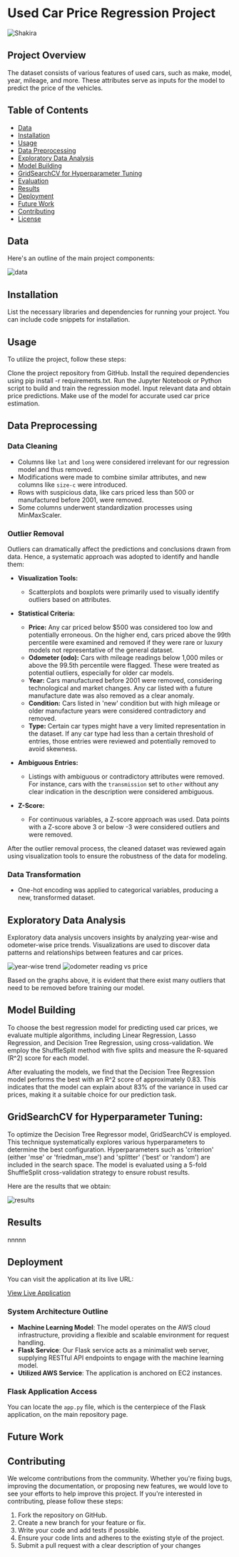 # Used Car Price Regression Project

![Shakira](https://github.com/shahriar-math1364/data-science-/blob/main/Project1/images/usedcar.jpg)

## Project Overview
The dataset consists of various features of used cars, such as make, model, year, mileage, and more. These attributes serve as inputs for the model to predict the price of the vehicles.

## Table of Contents
- [Data](#data)
- [Installation](#installation)
- [Usage](#usage)
- [Data Preprocessing](#data-preprocessing)
- [Exploratory Data Analysis](#exploratory-data-analysis)
- [Model Building](#model-building)
- [GridSearchCV for Hyperparameter Tuning](#gridsearchcv-for-hyperparameter-tuning) 
- [Evaluation](#evaluation)
- [Results](#results)
- [Deployment](#deployment)
- [Future Work](#future-work)
- [Contributing](#contributing)
- [License](#license)


## Data
 Here's an outline of the main project components:

![data](https://github.com/shahriar-math1364/data-science-/blob/main/Project1/images/Screenshot.png)

## Installation
List the necessary libraries and dependencies for running your project. You can include code snippets for installation.

## Usage

To utilize the project, follow these steps:

Clone the project repository from GitHub.
Install the required dependencies using pip install -r requirements.txt.
Run the Jupyter Notebook or Python script to build and train the regression model.
Input relevant data and obtain price predictions.
Make use of the model for accurate used car price estimation.

## Data Preprocessing

### Data Cleaning
- Columns like `lat` and `long` were considered irrelevant for our regression model and thus removed.
- Modifications were made to combine similar attributes, and new columns like `size-c` were introduced.
- Rows with suspicious data, like cars priced less than 500 or manufactured before 2001, were removed.
- Some columns underwent standardization processes using MinMaxScaler.

### Outlier Removal

Outliers can dramatically affect the predictions and conclusions drawn from data. Hence, a systematic approach was adopted to identify and handle them:

- **Visualization Tools:** 
  - Scatterplots and boxplots were primarily used to visually identify outliers based on attributes.

- **Statistical Criteria:** 
  - **Price:** Any car priced below $500 was considered too low and potentially erroneous. On the higher end, cars priced above the 99th percentile were examined and removed if they were rare or luxury models not representative of the general dataset.
  - **Odometer (odo):** Cars with mileage readings below 1,000 miles or above the 99.5th percentile were flagged. These were treated as potential outliers, especially for older car models.
  - **Year:** Cars manufactured before 2001 were removed, considering technological and market changes. Any car listed with a future manufacture date was also removed as a clear anomaly.
  - **Condition:** Cars listed in 'new' condition but with high mileage or older manufacture years were considered contradictory and removed.
  - **Type:** Certain car types might have a very limited representation in the dataset. If any car type had less than a certain threshold of entries, those entries were reviewed and potentially removed to avoid skewness.

- **Ambiguous Entries:** 
  - Listings with ambiguous or contradictory attributes were removed. For instance, cars with the `transmission` set to `other` without any clear indication in the description were considered ambiguous.

- **Z-Score:** 
  - For continuous variables, a Z-score approach was used. Data points with a Z-score above 3 or below -3 were considered outliers and were removed.

After the outlier removal process, the cleaned dataset was reviewed again using visualization tools to ensure the robustness of the data for modeling.


### Data Transformation
- One-hot encoding was applied to categorical variables, producing a new, transformed dataset.


## Exploratory Data Analysis
Exploratory data analysis uncovers insights by analyzing year-wise and odometer-wise price trends. Visualizations are used to discover data patterns and relationships between features and car prices.

![year-wise trend](https://github.com/shahriar-math1364/data-science-/blob/main/Project1/images/year-wise-trend.png)
![odometer reading vs price](https://github.com/shahriar-math1364/data-science-/blob/main/Project1/images/odometer-price.png)

Based on the graphs above, it is evident that there exist many outliers that need to be removed before training our model. 

## Model Building
To choose the best regression model for predicting used car prices, we evaluate multiple algorithms, including Linear Regression, Lasso Regression, and Decision Tree Regression, using cross-validation. We employ the ShuffleSplit method with five splits and measure the R-squared (R^2) score for each model.

After evaluating the models, we find that the Decision Tree Regression model performs the best with an R^2 score of approximately 0.83. This indicates that the model can explain about 83% of the variance in used car prices, making it a suitable choice for our prediction task.



## GridSearchCV for Hyperparameter Tuning:
To optimize the Decision Tree Regressor model, GridSearchCV is employed. This technique systematically explores various hyperparameters to determine the best configuration.
Hyperparameters such as 'criterion' (either 'mse' or 'friedman_mse') and 'splitter' ('best' or 'random') are included in the search space.
The model is evaluated using a 5-fold ShuffleSplit cross-validation strategy to ensure robust results.

Here are the results that we obtain:

![results](https://github.com/shahriar-math1364/data-science-/blob/main/Project1/images/result.png)




## Results
nnnnn

## Deployment

You can visit the application at its live URL:

[View Live Application](http://13.58.23.77:2000)


### System Architecture Outline

- **Machine Learning Model**: The model operates on the AWS cloud infrastructure, providing a flexible and scalable environment for request handling.
- **Flask Service**: Our Flask service acts as a minimalist web server, supplying RESTful API endpoints to engage with the machine learning model.
- **Utilized AWS Service**: The application is anchored on EC2 instances.

### Flask Application Access

You can locate the `app.py` file, which is the centerpiece of the Flask application, on the main repository page.




## Future Work


## Contributing

We welcome contributions from the community. Whether you're fixing bugs, improving the documentation, or proposing new features, we would love to see your efforts to help improve this project. If you're interested in contributing, please follow these steps:

1. Fork the repository on GitHub.
2. Create a new branch for your feature or fix.
3. Write your code and add tests if possible.
4. Ensure your code lints and adheres to the existing style of the project.
5. Submit a pull request with a clear description of your changes


